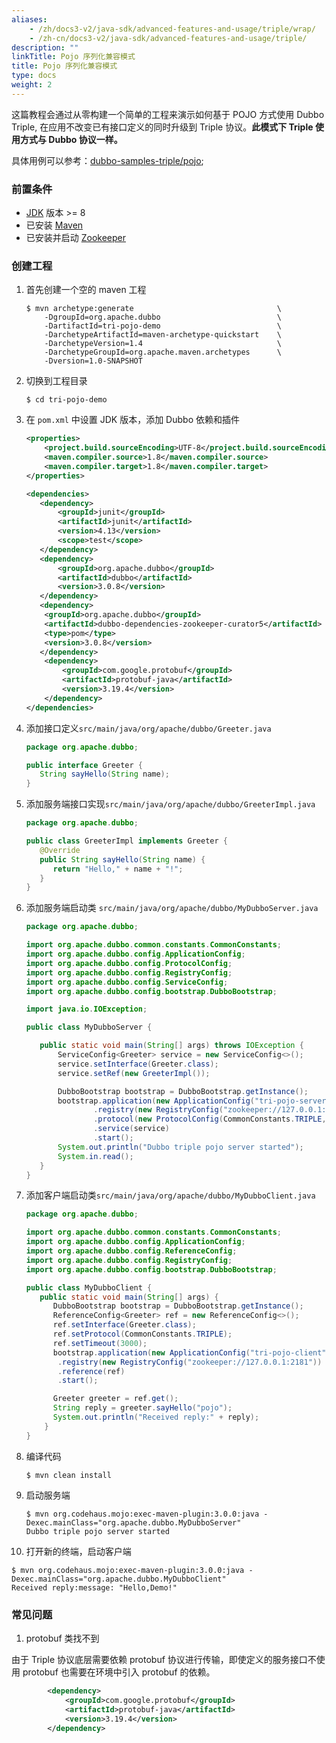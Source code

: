 ```yaml
---
aliases:
    - /zh/docs3-v2/java-sdk/advanced-features-and-usage/triple/wrap/
    - /zh-cn/docs3-v2/java-sdk/advanced-features-and-usage/triple/
description: ""
linkTitle: Pojo 序列化兼容模式
title: Pojo 序列化兼容模式
type: docs
weight: 2
---
```






这篇教程会通过从零构建一个简单的工程来演示如何基于 POJO 方式使用 Dubbo Triple, 在应用不改变已有接口定义的同时升级到 Triple 协议。**此模式下 Triple 使用方式与 Dubbo 协议一样。**

具体用例可以参考：[dubbo-samples-triple/pojo](https://github.com/apache/dubbo-samples/tree/master/3-extensions/protocol/dubbo-samples-triple/src/main/java/org/apache/dubbo/sample/tri/pojo);

### 前置条件
- [JDK](https://jdk.java.net/) 版本 >= 8
- 已安装 [Maven](https://maven.apache.org/)
- 已安装并启动 [Zookeeper](https://zookeeper.apache.org/)

### 创建工程
1. 首先创建一个空的 maven 工程
    ```
   $ mvn archetype:generate                                \
        -DgroupId=org.apache.dubbo                          \
        -DartifactId=tri-pojo-demo                          \
        -DarchetypeArtifactId=maven-archetype-quickstart    \
        -DarchetypeVersion=1.4                              \
        -DarchetypeGroupId=org.apache.maven.archetypes      \
        -Dversion=1.0-SNAPSHOT
   ```
2. 切换到工程目录
    ```
   $ cd tri-pojo-demo
   ```
3. 在 `pom.xml` 中设置 JDK 版本，添加 Dubbo 依赖和插件
    ```xml
    <properties>
        <project.build.sourceEncoding>UTF-8</project.build.sourceEncoding>
        <maven.compiler.source>1.8</maven.compiler.source>
        <maven.compiler.target>1.8</maven.compiler.target>
    </properties>
   
    <dependencies>
       <dependency>
           <groupId>junit</groupId>
           <artifactId>junit</artifactId>
           <version>4.13</version>
           <scope>test</scope>
       </dependency>
       <dependency>
           <groupId>org.apache.dubbo</groupId>
           <artifactId>dubbo</artifactId>
           <version>3.0.8</version>
       </dependency>
       <dependency>
        <groupId>org.apache.dubbo</groupId>
        <artifactId>dubbo-dependencies-zookeeper-curator5</artifactId>
        <type>pom</type>
        <version>3.0.8</version>
       </dependency>
        <dependency>
            <groupId>com.google.protobuf</groupId>
            <artifactId>protobuf-java</artifactId>
            <version>3.19.4</version>
        </dependency>
    </dependencies>
   ```
4. 添加接口定义`src/main/java/org/apache/dubbo/Greeter.java`
    ```java
   package org.apache.dubbo;

   public interface Greeter {
       String sayHello(String name);
   }
   ```
5. 添加服务端接口实现`src/main/java/org/apache/dubbo/GreeterImpl.java`
   ```java
   package org.apache.dubbo;

   public class GreeterImpl implements Greeter {
      @Override
      public String sayHello(String name) {
         return "Hello," + name + "!";
      }
   }
   ```
6. 添加服务端启动类 `src/main/java/org/apache/dubbo/MyDubboServer.java`
    ```java
   package org.apache.dubbo;

   import org.apache.dubbo.common.constants.CommonConstants;
   import org.apache.dubbo.config.ApplicationConfig;
   import org.apache.dubbo.config.ProtocolConfig;
   import org.apache.dubbo.config.RegistryConfig;
   import org.apache.dubbo.config.ServiceConfig;
   import org.apache.dubbo.config.bootstrap.DubboBootstrap;

   import java.io.IOException;

   public class MyDubboServer {

       public static void main(String[] args) throws IOException {
           ServiceConfig<Greeter> service = new ServiceConfig<>();
           service.setInterface(Greeter.class);
           service.setRef(new GreeterImpl());

           DubboBootstrap bootstrap = DubboBootstrap.getInstance();
           bootstrap.application(new ApplicationConfig("tri-pojo-server"))
                   .registry(new RegistryConfig("zookeeper://127.0.0.1:2181"))
                   .protocol(new ProtocolConfig(CommonConstants.TRIPLE, 50051))
                   .service(service)
                   .start();
           System.out.println("Dubbo triple pojo server started");
           System.in.read();
       }
   }
    ```

7. 添加客户端启动类`src/main/java/org/apache/dubbo/MyDubboClient.java`
   ```java
   package org.apache.dubbo;

   import org.apache.dubbo.common.constants.CommonConstants;
   import org.apache.dubbo.config.ApplicationConfig;
   import org.apache.dubbo.config.ReferenceConfig;
   import org.apache.dubbo.config.RegistryConfig;
   import org.apache.dubbo.config.bootstrap.DubboBootstrap;

   public class MyDubboClient {
      public static void main(String[] args) {
         DubboBootstrap bootstrap = DubboBootstrap.getInstance();
         ReferenceConfig<Greeter> ref = new ReferenceConfig<>();
         ref.setInterface(Greeter.class);
         ref.setProtocol(CommonConstants.TRIPLE);
         ref.setTimeout(3000);
         bootstrap.application(new ApplicationConfig("tri-pojo-client"))
          .registry(new RegistryConfig("zookeeper://127.0.0.1:2181"))
          .reference(ref)
          .start();

         Greeter greeter = ref.get();
         String reply = greeter.sayHello("pojo");
         System.out.println("Received reply:" + reply);
       }
   }
   ```
8. 编译代码
   ```
   $ mvn clean install
   ```
9. 启动服务端
   ```
   $ mvn org.codehaus.mojo:exec-maven-plugin:3.0.0:java -Dexec.mainClass="org.apache.dubbo.MyDubboServer"
   Dubbo triple pojo server started
   ```
10. 打开新的终端，启动客户端
   ```
   $ mvn org.codehaus.mojo:exec-maven-plugin:3.0.0:java -Dexec.mainClass="org.apache.dubbo.MyDubboClient"
   Received reply:message: "Hello,Demo!"
   ```
### 常见问题

1. protobuf 类找不到

由于 Triple 协议底层需要依赖 protobuf 协议进行传输，即使定义的服务接口不使用 protobuf 也需要在环境中引入 protobuf 的依赖。

```xml
        <dependency>
            <groupId>com.google.protobuf</groupId>
            <artifactId>protobuf-java</artifactId>
            <version>3.19.4</version>
        </dependency>
```